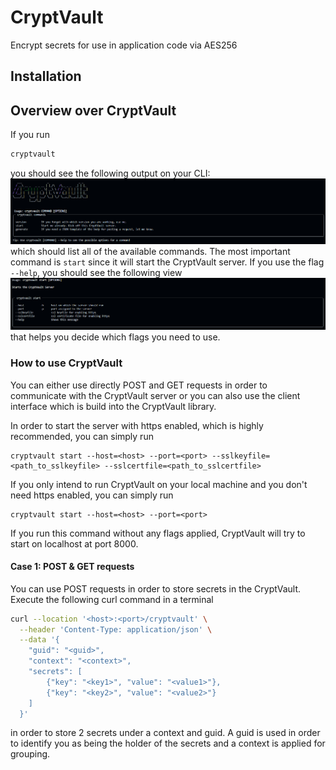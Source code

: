 # CryptVault
Encrypt secrets for use in application code via AES256

## Installation

## Overview over CryptVault
If you run
```bash
cryptvault
```
you should see the following output on your CLI:
<img src="https://github.com/RaphSku/CryptVault/blob/assets/cryptvault_cli_view.png" />
which should list all of the available commands. The most important command is `start` since it will start the CryptVault server. If you use the flag `--help`, you should see the following view
<img src="https://github.com/RaphSku/CryptVault/blob/assets/cryptvault_cli_help_view.png" />
that helps you decide which flags you need to use.

### How to use CryptVault
You can either use directly POST and GET requests in order to communicate with the CryptVault server or you can also use the client interface which is build into the CryptVault library. 

In order to start the server with https enabled, which is highly recommended, you can simply run
```
cryptvault start --host=<host> --port=<port> --sslkeyfile=<path_to_sslkeyfile> --sslcertfile=<path_to_sslcertfile>
```
If you only intend to run CryptVault on your local machine and you don't need https enabled, you can simply run
```
cryptvault start --host=<host> --port=<port>
```
If you run this command without any flags applied, CryptVault will try to start on localhost at port 8000.

#### Case 1: POST & GET requests
You can use POST requests in order to store secrets in the CryptVault. Execute the following curl command in a terminal
```bash
curl --location '<host>:<port>/cryptvault' \
  --header 'Content-Type: application/json' \
  --data '{
    "guid": "<guid>",
    "context": "<context>",
    "secrets": [
        {"key": "<key1>", "value": "<value1>"},
        {"key": "<key2>", "value": "<value2>"}
    ]
  }'
```
in order to store 2 secrets under a context and guid. A guid is used in order to identify you as being the holder of the secrets and a context is applied for grouping.
